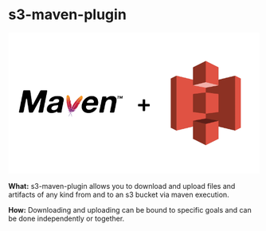 # s3-maven-plugin

![s3-maven-plugin logo](./s3-maven-plugin-logo.png "s3 Maven Plugin Logo")

**What:** s3-maven-plugin allows you to download and upload files and artifacts of any kind from and to an s3 bucket via maven execution.  

**How:** Downloading and uploading can be bound to specific goals and can be done independently or together.
